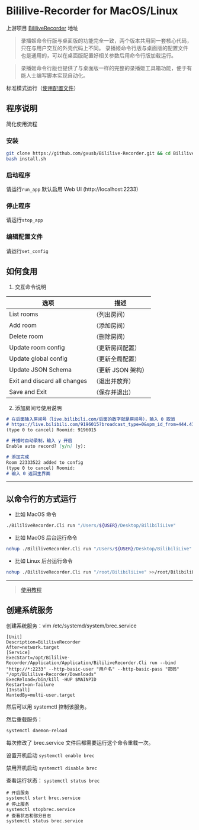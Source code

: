 # Bililive-Recorder for MacOS/Linux

上游项目 [BililiveRecorder](https://github.com/Bililive/BililiveRecorder) 地址

>录播姬命令行版与桌面版的功能完全一致，两个版本共用同一套核心代码，只在与用户交互的外壳代码上不同。
录播姬命令行版与桌面版的配置文件也是通用的，可以在桌面版配置好相关参数后用命令行版加载运行。

>录播姬命令行版也提供了与桌面版一样的完整的录播姬工具箱功能，便于有能人士编写脚本实现自动化。

标准模式运行（[使用配置文件](https://github.com/Bililive/BililiveRecorder/issues/207)）

## 程序说明
简化使用流程

### 安装
```bash
git clone https://github.com/gxusb/Bililive-Recorder.git && cd Bililive-Recorder
bash install.sh
```

<!--
```bash
bash <(curl -sL --proto-redir -all,https https://raw.githubusercontent.com/gxusb/Bililive-Recorder/master/install.sh)
```
-->

### 启动程序

请运行`run_app`
默认启用 Web UI (http://localhost:2233)

### 停止程序

请运行`stop_app`

### 编辑配置文件

请运行`set_config`

## 如何食用

1. 交互命令说明

| 选项                         | 描述               |
| ---------------------------- | ------------------ |
| List rooms                   | （列出房间）       |
| Add room                     | （添加房间）       |
| Delete room                  | （删除房间）       |
| Update room config           | （更新房间配置）   |
| Update global config         | （更新全局配置）   |
| Update JSON Schema           | （更新 JSON 架构） |
| Exit and discard all changes | （退出并放弃）     |
| Save and Exit                | （保存并退出）     |

2. 添加房间号使用说明


```markdown
# 在后面输入房间号（live.bilibili.com/后面的数字就是房间号），输入 0 取消
# https://live.bilibili.com/9196015?broadcast_type=0&spm_id_from=444.41.0.0
(type 0 to cancel) Roomid: 9196015

# 开播时自动录制，输入 y 开启
Enable auto record? [y/n] (y): 

# 添加完成
Room 22333522 added to config
(type 0 to cancel) Roomid: 
# 输入 0 返回主界面
```

-----------------

## 以命令行的方式运行

- 比如 MacOS 命令

```bash
./BililiveRecorder.Cli run "/Users/${USER}/Desktop/BilibiliLive"
```

- 比如 MacOS 后台运行命令

```bash
nohup ./BililiveRecorder.Cli run "/Users/${USER}/Desktop/BilibiliLive" >>/Users/${USER}/Desktop/BilibiliLive/Application.log 2>&1 &
```

- 比如 Linux 后台运行命令

```bash
nohup ./BililiveRecorder.Cli run "/root/BilibiliLive" >>/root/BilibiliLive/Application.log 2>&1 &
```

-----------
> [使用教程](https://lxnchan.cn/bilibili-Rec.html)

## 创建系统服务

创建系统服务：vim /etc/systemd/system/brec.service

```service
[Unit]
Description=BililiveRecorder
After=network.target
[Service]
ExecStart=/opt/Bililive-Recorder/Application/Application/BililiveRecorder.Cli run --bind "http://*:2233" --http-basic-user "用户名" --http-basic-pass "密码" "/opt/Bililive-Recorder/Downloads"
ExecReload=/bin/kill -HUP $MAINPID
Restart=on-failure
[Install]
WantedBy=multi-user.target
```
然后可以用 systemctl 控制该服务。

然后重载服务：
```bash
systemctl daemon-reload
```
每次修改了 brec.service 文件后都需要运行这个命令重载一次。

设置开机启动
`systemctl enable brec`

禁用开机启动
`systemctl disable brec`

查看运行状态：
`systemctl status brec`

```shell
# 开启服务
systemctl start brec.service
# 停止服务
systemctl stopbrec.service
# 查看状态和部分日志
systemctl status brec.service
```
